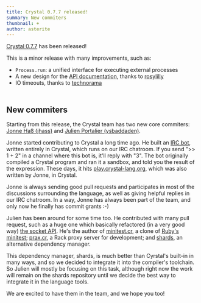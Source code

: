 ```yaml
---
title: Crystal 0.7.7 released!
summary: New commiters
thumbnail: +
author: asterite
---
```


[Crystal 0.7.7](https://github.com/crystal-lang/crystal/releases/tag/0.7.7) has been released!

This is a minor release with many improvements, such as:

<ul class="goals" style="padding-bottom:20px">
  <li><code>Process.run</code>: a unified interface for executing external processes</li>
  <li>A new design for the <a href="https://crystal-lang.org/docs">API documentation</a>, thanks to <a href="https://github.com/rosylilly" target="_blank">rosylilly</a></li>
  <li>IO timeouts, thanks to <a href="https://github.com/technorama" target="_blank">technorama</a></li>
</ul>

## New commiters

Starting from this release, the Crystal team has two new core commiters:
[Jonne Haß (jhass)](https://github.com/jhass) and [Julien Portalier (ysbaddaden)](https://github.com/ysbaddaden).

Jonne started contributing to Crystal a long time ago. He built an [IRC bot](https://github.com/jhass/DeBot),
written entirely in Crystal, which runs on our IRC chatroom. If you send "\>> 1 + 2" in a channel where this bot
is, it'll reply with "3". The bot originally compiled a Crystal program and ran it a sandbox, and told you
the result of the expression. These days, it hits [play.crystal-lang.org](http://play.crystal-lang.org), which
was also written by Jonne, in Crystal.

Jonne is always sending good pull requests and participates in most of the discussions surrounding the language,
as well as giving helpful replies in our IRC chatroom. In a way, Jonne has always been part of the team, and
only now he finally has commit grants :-)

Julien has been around for some time too. He contributed with many pull request, such as a huge one which
basically refactored (in a very good way) [the socket API](https://github.com/crystal-lang/crystal/pull/332).
He's the author of [minitest.cr](https://github.com/ysbaddaden/minitest.cr), a clone of
[Ruby's minitest](https://github.com/seattlerb/minitest); [prax.cr](https://github.com/ysbaddaden/prax.cr),
a Rack proxy server for development; and [shards](https://github.com/ysbaddaden/shards), an alternative
dependency manager.

This dependency manager, shards, is much better than Cyrstal's built-in in many ways, and so we decided
to integrate it into the compiler's toolchain. So Julien will mostly be focusing on this task, although
right now the work will remain on the shards repository until we decide the best way to integrate it
in the language tools.

We are excited to have them in the team, and we hope you too!
